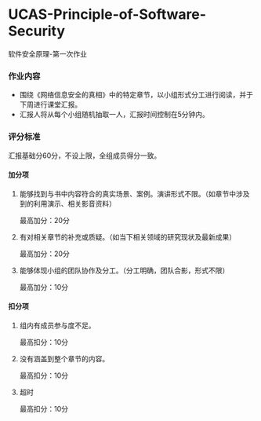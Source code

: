 # UCAS-Principle-of-Software-Security
软件安全原理-第一次作业
### 作业内容
- 围绕《网络信息安全的真相》中的特定章节，以小组形式分工进行阅读，并于下周进行课堂汇报。
- 汇报人将从每个小组随机抽取一人，汇报时间控制在5分钟内。
### 评分标准
汇报基础分60分，不设上限，全组成员得分一致。
#### 加分项
1. 能够找到与书中内容符合的真实场景、案例。演讲形式不限。（如章节中涉及到的利用演示、相关影音资料）
   
   最高加分：20分
2. 有对相关章节的补充或质疑。（如当下相关领域的研究现状及最新成果）
   
   最高加分：20分
3. 能够体现小组的团队协作及分工。（分工明确，团队合影，形式不限）
   
   最高加分：10分
#### 扣分项
1. 组内有成员参与度不足。
   
   最高扣分：10分
2. 没有涵盖到整个章节的内容。
   
   最高扣分：10分
3. 超时
   
   最高扣分：10分
